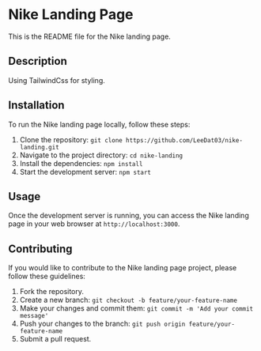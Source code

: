 # Nike Landing Page

This is the README file for the Nike landing page.

## Description

Using TailwindCss for styling.

## Installation

To run the Nike landing page locally, follow these steps:

1. Clone the repository: `git clone https://github.com/LeeDat03/nike-landing.git`
2. Navigate to the project directory: `cd nike-landing`
3. Install the dependencies: `npm install`
4. Start the development server: `npm start`

## Usage

Once the development server is running, you can access the Nike landing page in your web browser at `http://localhost:3000`.

## Contributing

If you would like to contribute to the Nike landing page project, please follow these guidelines:

1. Fork the repository.
2. Create a new branch: `git checkout -b feature/your-feature-name`
3. Make your changes and commit them: `git commit -m 'Add your commit message'`
4. Push your changes to the branch: `git push origin feature/your-feature-name`
5. Submit a pull request.
